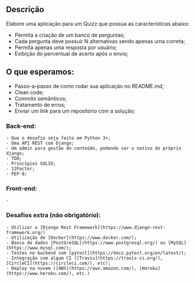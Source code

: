 ## Descrição
Elabore uma aplicação para um Quizz que possua as características abaixo:
- Permita a criação de um banco de perguntas;
- Cada pergunta deve possuir N alternativas sendo apenas uma correta;
- Permita apenas uma resposta por usuário;
- Exibição do percentual de acerto após o envio;


## O que esperamos:

- Passo-a-passo de como rodar sua aplicação no README.md;
- Clean code;
- Commits semânticos;
- Tratamento de erros;
- Enviar um link para um repositório com a solução;

### Back-end:
    - Que o desafio seja feito em Python 3+;
    - Uma API REST com Django;
    - Um admin para gestão do conteúdo, podendo ser o nativo do próprio django;
    - TDD;
    - Princípios SOLID;
    - 12Factor;
    - PEP-8;

### Front-end:
    - 


### Desafios extra (não obrigatório):
    - Utilizar o [Django Rest Framework](https://www.django-rest-framework.org/)
    - Utilização de [Docker](https://www.docker.com/);
    - Banco de dados [PostGreSQL](https://www.postgresql.org/) ou [MySQL](https://www.mysql.com/);
    - Testes no backend com [pytest](https://docs.pytest.org/en/latest/);
    - Integração com algum CI ([Travis](https://travis-ci.org/), [CircleCI](https://circleci.com/), etc);
    - Deploy na nuvem ([AWS](https://aws.amazon.com/), [Heroku](https://www.heroku.com/), etc.)
